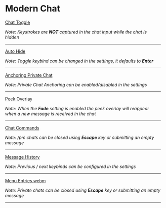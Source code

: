 # Modern Chat

[Chat Toggle](https://github.com/user-attachments/assets/60398bed-d005-4f74-91b9-3988c2187ce2)

_Note: Keystrokes are **NOT** captured in the chat input while the chat is hidden_

---

[Auto Hide](https://github.com/user-attachments/assets/2a254122-1151-438c-9f29-418739d6a2df)

_Note: Toggle keybind can be changed in the settings, it defaults to **Enter**_

---

[Anchoring Private Chat](https://github.com/user-attachments/assets/064b807a-43de-44e0-a38f-4753afcf095d)

_Note: Private Chat Anchoring can be enabled/disabled in the settings_

---

[Peek Overlay](https://github.com/user-attachments/assets/e022f8e5-a87c-4cdc-b049-fef0b5076ae9)

_Note: When the **Fade** setting is enabled the peek overlay will reappear when a new message is received in the chat_

---

[Chat Commands](https://github.com/user-attachments/assets/d59f1c79-1163-4835-bd35-e24d4a5a8abe)

_Note: /pm chats can be closed using **Escape** key or submitting an empty message_

---

[Message History](https://github.com/user-attachments/assets/0778a52d-2320-4b29-b17a-8c934b99cfe4)

_Note: Previous / next keybinds can be configured in the settings_

---

[Menu Entries.webm](https://github.com/user-attachments/assets/49da2342-94ff-43c2-883d-1c9dbfa5d0ee)

_Note: Private chats can be closed using **Escape** key or submitting an empty message_

---




